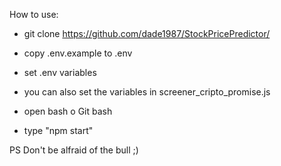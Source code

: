 How to use:

- git clone https://github.com/dade1987/StockPricePredictor/

- copy .env.example to .env

- set .env variables

- you can also set the variables in screener_cripto_promise.js

- open bash o Git bash

- type "npm start"

PS Don't be alfraid of the bull ;)